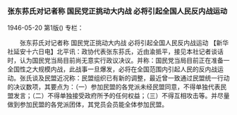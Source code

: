 ### 张东荪氏对记者称  国民党正挑动大内战  必将引起全国人民反内战运动

1946-05-20
第1版()
专栏：

　　张东荪氏对记者称
    国民党正挑动大内战
    必将引起全国人民反内战运动
    【新华社延安十六日电】北平讯：政协代表张东荪氏，近由渝抵平，接见本社记者谈话时，认为国民党当局目前尚无意实行政议决议。并称：国民党当局目前正在准备一全国性之大规模内战，此战事一旦爆发，必将在全国范围内引起人民的反内战运动。张氏谈及民盟近况称：民盟组织已有新的调整，最近曾一致通过民盟统一行动的决议数项，其要点为：（一）参加民盟的各党派未经民盟同意，不得单独代表民盟发言；（二）不得单独接受政府所予的任何权益；（三）不得互相攻击等。并尽量做到参加民盟的各党派团体，其党员会员能全体参加民盟。
